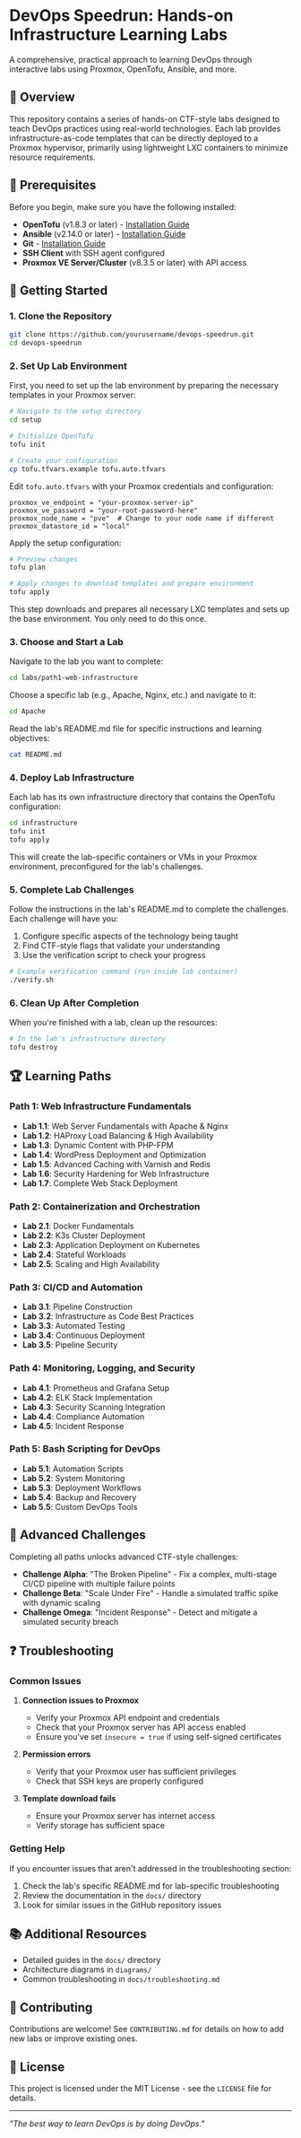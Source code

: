 # DevOps Speedrun: Hands-on Infrastructure Learning Labs

A comprehensive, practical approach to learning DevOps through interactive labs using Proxmox, OpenTofu, Ansible, and more.

## 🚀 Overview

This repository contains a series of hands-on CTF-style labs designed to teach DevOps practices using real-world technologies. Each lab provides infrastructure-as-code templates that can be directly deployed to a Proxmox hypervisor, primarily using lightweight LXC containers to minimize resource requirements.

## 🔧 Prerequisites

Before you begin, make sure you have the following installed:

- **OpenTofu** (v1.8.3 or later) - [Installation Guide](https://opentofu.org/docs/intro/install/)
- **Ansible** (v2.14.0 or later) - [Installation Guide](https://docs.ansible.com/ansible/latest/installation_guide/intro_installation.html)
- **Git** - [Installation Guide](https://git-scm.com/book/en/v2/Getting-Started-Installing-Git)
- **SSH Client** with SSH agent configured
- **Proxmox VE Server/Cluster** (v8.3.5 or later) with API access

## 🚦 Getting Started

### 1. Clone the Repository

```bash
git clone https://github.com/yourusername/devops-speedrun.git
cd devops-speedrun
```

### 2. Set Up Lab Environment

First, you need to set up the lab environment by preparing the necessary templates in your Proxmox server:

```bash
# Navigate to the setup directory
cd setup

# Initialize OpenTofu
tofu init

# Create your configuration
cp tofu.tfvars.example tofu.auto.tfvars
```

Edit `tofu.auto.tfvars` with your Proxmox credentials and configuration:

```
proxmox_ve_endpoint = "your-proxmox-server-ip"
proxmox_ve_password = "your-root-password-here"
proxmox_node_name = "pve"  # Change to your node name if different
proxmox_datastore_id = "local"
```

Apply the setup configuration:

```bash
# Preview changes
tofu plan

# Apply changes to download templates and prepare environment
tofu apply
```

This step downloads and prepares all necessary LXC templates and sets up the base environment. You only need to do this once.

### 3. Choose and Start a Lab

Navigate to the lab you want to complete:

```bash
cd labs/path1-web-infrastructure
```

Choose a specific lab (e.g., Apache, Nginx, etc.) and navigate to it:

```bash
cd Apache
```

Read the lab's README.md file for specific instructions and learning objectives:

```bash
cat README.md
```

### 4. Deploy Lab Infrastructure

Each lab has its own infrastructure directory that contains the OpenTofu configuration:

```bash
cd infrastructure
tofu init
tofu apply
```

This will create the lab-specific containers or VMs in your Proxmox environment, preconfigured for the lab's challenges.

### 5. Complete Lab Challenges

Follow the instructions in the lab's README.md to complete the challenges. Each challenge will have you:

1. Configure specific aspects of the technology being taught
2. Find CTF-style flags that validate your understanding
3. Use the verification script to check your progress

```bash
# Example verification command (run inside lab container)
./verify.sh
```

### 6. Clean Up After Completion

When you're finished with a lab, clean up the resources:

```bash
# In the lab's infrastructure directory
tofu destroy
```

## 🏆 Learning Paths

### Path 1: Web Infrastructure Fundamentals
- **Lab 1.1**: Web Server Fundamentals with Apache & Nginx
- **Lab 1.2**: HAProxy Load Balancing & High Availability
- **Lab 1.3**: Dynamic Content with PHP-FPM
- **Lab 1.4**: WordPress Deployment and Optimization
- **Lab 1.5**: Advanced Caching with Varnish and Redis
- **Lab 1.6**: Security Hardening for Web Infrastructure
- **Lab 1.7**: Complete Web Stack Deployment

### Path 2: Containerization and Orchestration
- **Lab 2.1**: Docker Fundamentals
- **Lab 2.2**: K3s Cluster Deployment
- **Lab 2.3**: Application Deployment on Kubernetes
- **Lab 2.4**: Stateful Workloads
- **Lab 2.5**: Scaling and High Availability

### Path 3: CI/CD and Automation
- **Lab 3.1**: Pipeline Construction
- **Lab 3.2**: Infrastructure as Code Best Practices
- **Lab 3.3**: Automated Testing
- **Lab 3.4**: Continuous Deployment
- **Lab 3.5**: Pipeline Security

### Path 4: Monitoring, Logging, and Security
- **Lab 4.1**: Prometheus and Grafana Setup
- **Lab 4.2**: ELK Stack Implementation
- **Lab 4.3**: Security Scanning Integration
- **Lab 4.4**: Compliance Automation
- **Lab 4.5**: Incident Response

### Path 5: Bash Scripting for DevOps
- **Lab 5.1**: Automation Scripts
- **Lab 5.2**: System Monitoring
- **Lab 5.3**: Deployment Workflows
- **Lab 5.4**: Backup and Recovery
- **Lab 5.5**: Custom DevOps Tools

## 🏁 Advanced Challenges

Completing all paths unlocks advanced CTF-style challenges:

- **Challenge Alpha**: "The Broken Pipeline" - Fix a complex, multi-stage CI/CD pipeline with multiple failure points
- **Challenge Beta**: "Scale Under Fire" - Handle a simulated traffic spike with dynamic scaling
- **Challenge Omega**: "Incident Response" - Detect and mitigate a simulated security breach

## ❓ Troubleshooting

### Common Issues

1. **Connection issues to Proxmox**
   - Verify your Proxmox API endpoint and credentials
   - Check that your Proxmox server has API access enabled
   - Ensure you've set `insecure = true` if using self-signed certificates

2. **Permission errors**
   - Verify that your Proxmox user has sufficient privileges
   - Check that SSH keys are properly configured

3. **Template download fails**
   - Ensure your Proxmox server has internet access
   - Verify storage has sufficient space

### Getting Help

If you encounter issues that aren't addressed in the troubleshooting section:

1. Check the lab's specific README.md for lab-specific troubleshooting
2. Review the documentation in the `docs/` directory
3. Look for similar issues in the GitHub repository issues

## 📚 Additional Resources

- Detailed guides in the `docs/` directory
- Architecture diagrams in `diagrams/`
- Common troubleshooting in `docs/troubleshooting.md`

## 🤝 Contributing

Contributions are welcome! See `CONTRIBUTING.md` for details on how to add new labs or improve existing ones.

## 📜 License

This project is licensed under the MIT License - see the `LICENSE` file for details.

---

*"The best way to learn DevOps is by doing DevOps."*
